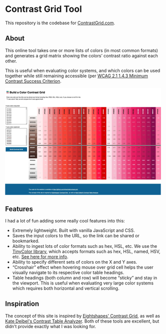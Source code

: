 # Contrast Grid Tool

This repository is the codebase for [ContrastGrid.com](https://contrastgrid.com/).

## About

This online tool takes one or more lists of colors (in most common formats) and generates a grid matrix showing the colors’ contrast ratio against each other.

This is useful when evaluating color systems, and which colors can be used together while still remaining accessible (per [WCAG 2.1 1.4.3 Minimum Contrast Success Criterion](https://www.w3.org/WAI/WCAG21/Understanding/contrast-minimum.html).

![Screenshot](screenshot.webp)

## Features

I had a lot of fun adding some really cool features into this:

- Extremely lightweight. Built with vanilla JavaScript and CSS.
- Saves the input colors to the URL, so the link can be shared or bookmarked.
- Ability to ingest lots of color formats such as hex, HSL, etc. We use the [TinyColor library](https://github.com/bgrins/TinyColor), which accepts formats such as hex, HSL, named, HSV, etc. [See here for more info](https://github.com/bgrins/TinyColor#accepted-string-input).
- Ability to specify different sets of colors on the X and Y axes.
- “Crosshair” effect when hovering mouse over grid cell helps the user visually navigate to its respective color table headings.
- Table headings (both column and row) will become “sticky” and stay in the viewport. This is useful when evaluating very large color systems which requires both horizontal and vertical scrolling.

## Inspiration

The concept of this site is inspired by [Eightshapes' Contrast Grid](https://contrast-grid.eightshapes.com/), as well as [Kate Deibel's Contrast Table Analyzer](https://metageeky.github.io/contrast_table_analyzer/contrast-table.html). Both of these tools are excellent, but didn’t provide exactly what I was looking for.
